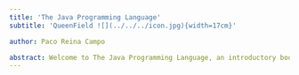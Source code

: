 ```yaml
---
title: 'The Java Programming Language'
subtitle: 'QueenField ![](../../../icon.jpg){width=17cm}'

author: Paco Reina Campo

abstract: Welcome to The Java Programming Language, an introductory book about Java. The Java programming language helps you write faster, more reliable software. High-level ergonomics and low-level control are often at odds in programming language design; Java challenges that conflict. Through balancing powerful technical capacity and a great developer experience, Java gives you the option to control low-level details (such as memory usage) without all the hassle traditionally associated with such control.
---
```

